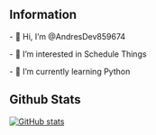 <h2>Information</h2>
<p>- 👋 Hi, I’m @AndresDev859674
<p>- 👀 I’m interested in Schedule Things </p>
<p>- 🌱 I’m currently learning Python</p>

<h2>Github Stats</h2>

[![GitHub stats](https://github-readme-stats.vercel.app/api?username=AndresDev859674)](https://github.com/anuraghazra/github-readme-stats)
